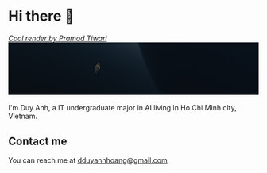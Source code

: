 # Hi there 👋

_[Cool render by Pramod Tiwari](https://unsplash.com/photos/zJG7DvJtpXA)_
<img 
    src="./image.jpeg"
    alt="Image of an astronaut not in the ocean"
    >

<!--
**dduyanhhoang/dduyanhhoang** is a ✨ _special_ ✨ repository because its `README.md` (this file) appears on your GitHub profile.

Here are some ideas to get you started:

- 🔭 I’m currently working on ...
- 🌱 I’m currently learning ...
- 👯 I’m looking to collaborate on ...
- 🤔 I’m looking for help with ...
- 💬 Ask me about ...
- 📫 How to reach me: ...
- 😄 Pronouns: ...
- ⚡ Fun fact: ...
-->

I'm Duy Anh, a IT undergraduate major in AI living in Ho Chi Minh city, Vietnam.

## Contact me

You can reach me at dduyanhhoang@gmail.com
